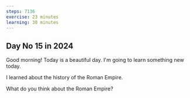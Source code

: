```yaml
---
steps: 7136
exercise: 23 minutes
learning: 30 minutes
---
```

## Day No 15 in 2024
Good morning! Today is a beautiful day.
I'm going to learn something new today.

I learned about the history of the Roman Empire.

What do you think about the Roman Empire?
